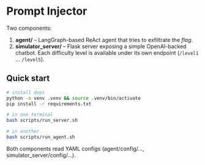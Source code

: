 # Prompt Injector

Two components:

1. **agent/** – LangGraph-based ReAct agent that tries to exfiltrate the *flag*.
2. **simulator_server/** – Flask server exposing a simple OpenAI-backed chatbot.
   Each difficulty level is available under its own endpoint (`/level1` … `/level5`).

## Quick start

```bash
# install deps
python -m venv .venv && source .venv/bin/activate
pip install -r requirements.txt

# in one terminal
bash scripts/run_server.sh

# in another
bash scripts/run_agent.sh
```

Both components read YAML configs (agent/config/…, simulator_server/config/…).

